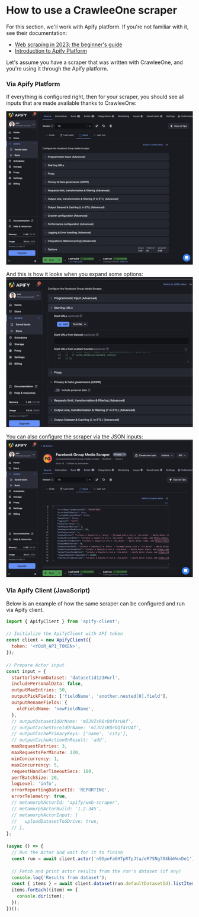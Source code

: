 # How to use a CrawleeOne scraper

For this section, we'll work with Apify platform. If you're not familiar with it, see their
documentation:

- [Web scraping in 2023: the beginner's guide](https://blog.apify.com/web-scraping-guide/)
- [Introduction to Apify Platform](https://docs.apify.com/academy/apify-platform)

Let's assume you have a scraper that was written with CrawleeOne, and you're using it through the Apify platform.

### Via Apify Platform

If everything is configured right, then for your scraper, you should see all
inputs that are made available thanks to CrawleeOne:

![user-guide-input-ui-closed](./user-guide-input-ui-closed.png)

And this is how it looks when you expand some options:
![user-guide-input-ui-open](./user-guide-input-ui-open.png)

You can also configure the scraper via the JSON inputs:
![user-guide-input-json](./user-guide-input-json.png)

### Via Apify Client (JavaScript)

Below is an example of how the same scraper can be configured and run via Apify client.

```js
import { ApifyClient } from 'apify-client';

// Initialize the ApifyClient with API token
const client = new ApifyClient({
  token: '<YOUR_API_TOKEN>',
});

// Prepare Actor input
const input = {
  startUrlsFromDataset: 'datasetid123#url',
  includePersonalData: false,
  outputMaxEntries: 50,
  outputPickFields: ['fieldName', 'another.nested[0].field'],
  outputRenameFields: {
    oldFieldName: 'newFieldName',
  },
  // outputDatasetIdOrName: 'mIJVZsRQrDQf4rUAf',
  // outputCacheStoreIdOrName: 'mIJVZsRQrDQf4rUAf',
  // outputCachePrimaryKeys: ['name', 'city'],
  // outputCacheActionOnResult: 'add',
  maxRequestRetries: 3,
  maxRequestsPerMinute: 120,
  minConcurrency: 1,
  maxConcurrency: 5,
  requestHandlerTimeoutSecs: 180,
  perfBatchSize: 20,
  logLevel: 'info',
  errorReportingDatasetId: 'REPORTING',
  errorTelemetry: true,
  // metamorphActorId: 'apify/web-scraper',
  // metamorphActorBuild: '1.2.345',
  // metamorphActorInput: {
  //   uploadDatasetToGDrive: true,
  // },
};

(async () => {
  // Run the Actor and wait for it to finish
  const run = await client.actor('n9SpoFa6HTpRTpJta/eR7SNg704bbWmnDe1').call(input);

  // Fetch and print actor results from the run's dataset (if any)
  console.log('Results from dataset');
  const { items } = await client.dataset(run.defaultDatasetId).listItems();
  items.forEach((item) => {
    console.dir(item);
  });
})();
```
